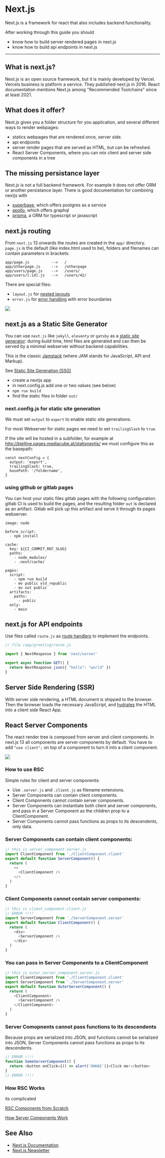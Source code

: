 # Next.js

Next.js is a framework for react
that also includes backend functionality.

After working through this guide you should

- know how to build server rendered pages in next.js
- know how to build api endpoints in next.js


---

## What is next.js?

Next.js is an open source framework, but it is mainly developed by Vercel.
Vercels business is platform a service. They published next.js in 2016.
React documentation mentions Next.js among "Recommended Toolchains"
since at least 2021.


## What does it offer?

Next.js gives you a folder structure for you application,
and several different ways to render webpages:

* statics webpages that are rendered once, server side.
* api endpoints
* server render pages that are served as HTML, but can be refreshed.
* React Server Components, where you can mix client and server side components in a tree

## The missing persistance layer

Next.js is not a full backend framework. For example it does not offer
ORM or another persistance layer.  There is good documentation for
combining nextjs with

* [superbase](https://supabase.com/docs/guides/getting-started/quickstarts/nextjs), which offers postgres as a service
* [apollo](https://www.apollographql.com/blog/apollo-client/next-js/how-to-use-apollo-client-with-next-js-13/), which offers graphql
* [prisma](https://www.prisma.io/nextjs), a ORM for typescript or javascript


## next.js routing

From `next.js` 13 onwards the routes are created in the `app/` directory.
`page.js` is the default (like index.html used to be), folders and
filenames can contain parameters in brackets:

```
app/page.js          -->   /
app/otherpage.js     -->   /otherpage
app/users/page.js    -->   /users/
app/users/[:id].js   -->   /users/42/
```

There are special files:


* `layout.js` for [nested layouts](https://nextjs.org/docs/app/building-your-application/routing/pages-and-layouts#nesting-layouts)
* `error.js`  for [error handling](https://nextjs.org/docs/app/building-your-application/routing/error-handling) with error boundaries

![](images/nested-layouts-ui.png)


## next.js as a Static Site Generator

You can use `next.js` like `jekyll`, `eleventy` or `gatsby` as a [static
site generator](https://jamstack.org/generators/): during build time, html files are generated and can
then be served by a minimal webserver without backend capabilities.

This is the classic [Jamstack](https://jamstack.org/) (where JAM stands for JavaScript, API and Markup).


See [Static Site Generation (SSG)](https://nextjs.org/docs/pages/building-your-application/rendering/static-site-generation)


* create a nextjs app
* in next.config.js add one or two values (see below)
* `npm run build`
* find the static files in folder `out/`

### next.config.js for static site generation

We must set `output` to `export` to enable static site generations.

For most Webserver for static pages we need to set `trailingSlash` to `true`.

If the site will be hosted in a subfolder, for example at http://bjelline.pages.mediacube.at/statixnextjs/
we must configure this as the basepath:

```
const nextConfig = {
  output: 'export',
  trailingSlash: true,
  basePath: '/foldername',
}
```


### using github or gitlab pages

You can host your static files gitlab pages with the following configuration:
gitlab CI is used to build the pages, and the resulting folder `out` is declared
as an artifact.  Gitlab will pick up this artifact and serve it through its
pages webserver.


```
image: node

before_script:
  - npm install

cache:
  key: ${CI_COMMIT_REF_SLUG}
  paths:
    - node_modules/
    - .next/cache/

pages:
  script:
    - npm run build
    - mv public old_republic
    - mv out public
  artifacts:
    paths:
      - public
  only:
    - main
```

## next.js for API endpoints

Use files called `route.js` as [route handlers](https://nextjs.org/docs/app/building-your-application/routing/router-handlers) to implement the endpoints.

```js
// file /app/greeting/route.js

import { NextResponse } from 'next/server'

export async function GET() {
  return NextResponse.json({ "hello": "world" })
}
```

## Server Side Rendering (SSR)

With server side rendering, a HTML document is shipped to the browser.
Then the browser loads the necessary JavaScript, and
[hydrates](https://react.dev/reference/react-dom/hydrate#hydrating-server-rendered-html) the HTML
into a client side React App.




## React Server Components

The react render tree is composed from server and client components.  In next.js 13 all components
are server components by default.  You have to add `"use client";` on top of a component to turn
it into a client component.


![](images/react-server-components.png)

### How to use RSC

Simple rules for client and server components:

* Use `.server.js` and `.client.js` as filename extensions.
* Server Components can contain client components.
* Client Components cannot contain server components.
* Server Components can instantiate both client and server components, and pass in a Server Component as the children prop to a ClientComponent.
* Server Components cannot pass functions as props to its descendents, only data.


### Server Components can contain client components:

```js
// this is server_component.server.js
import ClientComponent from './ClientComponent.client'
export default function ServerComponent() {
  return (
    <>
      <ClientComponent />
    </>
  )
}
```

### Client Components cannot contain server components:


```js
// this is client_component.client.js
// ERROR !!!!
import ServerComponent from './ServerComponent.server'
export default function ClientComponent() {
  return (
    <div>
      <ServerComponent />
    </div>
  )
}
```

### You can pass in Server Components to a ClientComponent

```js
// this is outer_server_component.server.js
import ClientComponent from './ClientComponent.client'
import ServerComponent from './ServerComponent.server'
export default function OuterServerComponent() {
  return (
    <ClientComponent>
      <ServerComponent />
    </ClientComponent>
  )
}
```

### Server Comopnents cannot pass functions to its descendents


Because props are serialized into JSON, and functions cannot be serialized into JSON,
Server Components cannot pass functions as props to its descendents.


```js
// ERROR !!!!
function SomeServerComponent() {
  return <button onClick={() => alert('OHHAI')}>Click me!</button>
}
// ERROR !!!!
```


### How RSC Works

its complicated

[RSC Components from Scratch](https://github.com/reactwg/server-components/discussions/5)

[How Server Components Work](https://www.plasmic.app/blog/how-react-server-components-work)


## See Also

- [Next.js Documentation](https://nextjs.org/docs)
- [Next.js Newsletter](https://nextjsweekly.com/)
